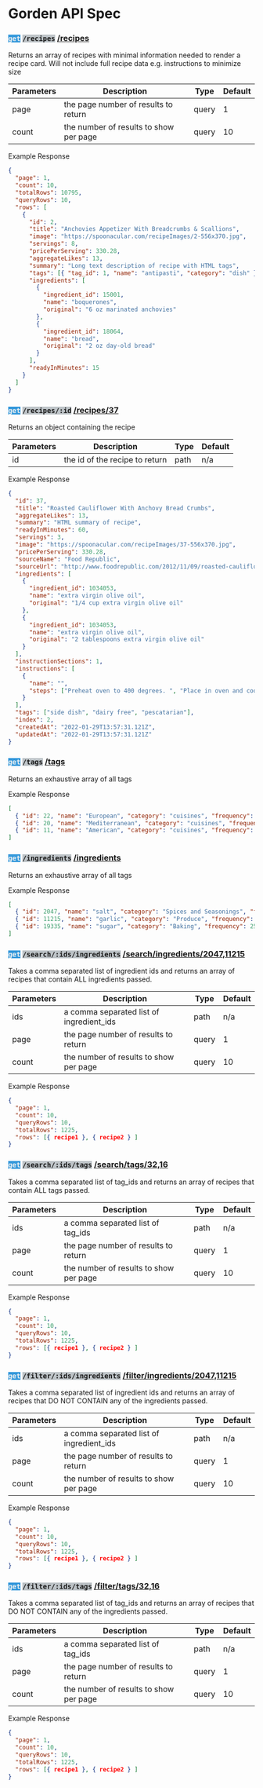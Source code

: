 # Gorden API Spec

<h3>
  <code style='background-color: #3498db; color: #ecf0f1'>get</code>
  <code style='background-color: #bdc3c7'>/recipes</code>
  <a href='recipes' target="_blank">/recipes</a>
</h3>

Returns an array of recipes with minimal information needed to render a recipe card. Will not include full recipe data e.g. instructions to minimize size

| Parameters | Description                            | Type  | Default |
| ---------- | -------------------------------------- | ----- | ------- |
| page       | the page number of results to return   | query | 1       |
| count      | the number of results to show per page | query | 10      |

Example Response

```json
{
  "page": 1,
  "count": 10,
  "totalRows": 10795,
  "queryRows": 10,
  "rows": [
    {
      "id": 2,
      "title": "Anchovies Appetizer With Breadcrumbs & Scallions",
      "image": "https://spoonacular.com/recipeImages/2-556x370.jpg",
      "servings": 8,
      "pricePerServing": 330.28,
      "aggregateLikes": 13,
      "summary": "Long text description of recipe with HTML tags",
      "tags": [{ "tag_id": 1, "name": "antipasti", "category": "dish" }],
      "ingredients": [
        {
          "ingredient_id": 15001,
          "name": "boquerones",
          "original": "6 oz marinated anchovies"
        },
        {
          "ingredient_id": 18064,
          "name": "bread",
          "original": "2 oz day-old bread"
        }
      ],
      "readyInMinutes": 15
    }
  ]
}
```

<h3>
  <code style='background-color: #3498db; color: #ecf0f1'>get</code>
  <code style='background-color: #bdc3c7'>/recipes/:id</code>
  <a href='recipes/37' target="_blank">/recipes/37</a>
</h3>

Returns an object containing the recipe

| Parameters | Description                    | Type | Default |
| ---------- | ------------------------------ | ---- | ------- |
| id         | the id of the recipe to return | path | n/a     |

Example Response

```json
{
  "id": 37,
  "title": "Roasted Cauliflower With Anchovy Bread Crumbs",
  "aggregateLikes": 13,
  "summary": "HTML summary of recipe",
  "readyInMinutes": 60,
  "servings": 3,
  "image": "https://spoonacular.com/recipeImages/37-556x370.jpg",
  "pricePerServing": 330.28,
  "sourceName": "Food Republic",
  "sourceUrl": "http://www.foodrepublic.com/2012/11/09/roasted-cauliflower-anchovy-bread-crumbs-recipe",
  "ingredients": [
    {
      "ingredient_id": 1034053,
      "name": "extra virgin olive oil",
      "original": "1/4 cup extra virgin olive oil"
    },
    {
      "ingredient_id": 1034053,
      "name": "extra virgin olive oil",
      "original": "2 tablespoons extra virgin olive oil"
    }
  ],
  "instructionSections": 1,
  "instructions": [
    {
      "name": "",
      "steps": ["Preheat oven to 400 degrees. ", "Place in oven and cook until "]
    }
  ],
  "tags": ["side dish", "dairy free", "pescatarian"],
  "index": 2,
  "createdAt": "2022-01-29T13:57:31.121Z",
  "updatedAt": "2022-01-29T13:57:31.121Z"
}
```

<h3>
  <code style='background-color: #3498db; color: #ecf0f1'>get</code>
  <code style='background-color: #bdc3c7'>/tags</code>
  <a href='tags' target="_blank">/tags</a>
</h3>

Returns an exhaustive array of all tags

Example Response

```json
[
  { "id": 22, "name": "European", "category": "cuisines", "frequency": 2448 },
  { "id": 20, "name": "Mediterranean", "category": "cuisines", "frequency": 1851 },
  { "id": 11, "name": "American", "category": "cuisines", "frequency": 1448 }
]
```

<h3>
  <code style='background-color: #3498db; color: #ecf0f1'>get</code>
  <code style='background-color: #bdc3c7'>/ingredients</code>
  <a href='ingredients' target="_blank">/ingredients</a>
</h3>

Returns an exhaustive array of all tags

Example Response

```json
[
  { "id": 2047, "name": "salt", "category": "Spices and Seasonings", "frequency": 3855 },
  { "id": 11215, "name": "garlic", "category": "Produce", "frequency": 3639 },
  { "id": 19335, "name": "sugar", "category": "Baking", "frequency": 2529 }
]
```

<h3>
  <code style='background-color: #3498db; color: #ecf0f1'>get</code>
  <code style='background-color: #bdc3c7'>/search/:ids/ingredients</code>
  <a href='search/ingredients/2047,11215' target="_blank">/search/ingredients/2047,11215</a>
</h3>

Takes a comma separated list of ingredient ids and returns an array of recipes that contain ALL ingredients passed.

| Parameters | Description                              | Type  | Default |
| ---------- | ---------------------------------------- | ----- | ------- |
| ids        | a comma separated list of ingredient_ids | path  | n/a     |
| page       | the page number of results to return     | query | 1       |
| count      | the number of results to show per page   | query | 10      |

Example Response

```json
{
  "page": 1,
  "count": 10,
  "queryRows": 10,
  "totalRows": 1225,
  "rows": [{ recipe1 }, { recipe2 } ]
}
```

<h3>
  <code style='background-color: #3498db; color: #ecf0f1'>get</code>
  <code style='background-color: #bdc3c7'>/search/:ids/tags</code>
  <a href='search/tags/32,16' target="_blank">/search/tags/32,16</a>
</h3>

Takes a comma separated list of tag_ids and returns an array of recipes that contain ALL tags passed.

| Parameters | Description                            | Type  | Default |
| ---------- | -------------------------------------- | ----- | ------- |
| ids        | a comma separated list of tag_ids      | path  | n/a     |
| page       | the page number of results to return   | query | 1       |
| count      | the number of results to show per page | query | 10      |

Example Response

```json
{
  "page": 1,
  "count": 10,
  "queryRows": 10,
  "totalRows": 1225,
  "rows": [{ recipe1 }, { recipe2 } ]
}
```

<h3>
  <code style='background-color: #3498db; color: #ecf0f1'>get</code>
  <code style='background-color: #bdc3c7'>/filter/:ids/ingredients</code>
  <a href='filter/ingredients/2047,11215' target="_blank">/filter/ingredients/2047,11215</a>
</h3>

Takes a comma separated list of ingredient ids and returns an array of recipes that DO NOT CONTAIN any of the ingredients passed.

| Parameters | Description                              | Type  | Default |
| ---------- | ---------------------------------------- | ----- | ------- |
| ids        | a comma separated list of ingredient_ids | path  | n/a     |
| page       | the page number of results to return     | query | 1       |
| count      | the number of results to show per page   | query | 10      |

Example Response

```json
{
  "page": 1,
  "count": 10,
  "queryRows": 10,
  "totalRows": 1225,
  "rows": [{ recipe1 }, { recipe2 } ]
}
```

<h3>
  <code style='background-color: #3498db; color: #ecf0f1'>get</code>
  <code style='background-color: #bdc3c7'>/filter/:ids/tags</code>
  <a href='filter/tags/32,16' target="_blank">/filter/tags/32,16</a>
</h3>

Takes a comma separated list of tag_ids and returns an array of recipes that DO NOT CONTAIN any of the ingredients passed.

| Parameters | Description                            | Type  | Default |
| ---------- | -------------------------------------- | ----- | ------- |
| ids        | a comma separated list of tag_ids      | path  | n/a     |
| page       | the page number of results to return   | query | 1       |
| count      | the number of results to show per page | query | 10      |

Example Response

```json
{
  "page": 1,
  "count": 10,
  "queryRows": 10,
  "totalRows": 1225,
  "rows": [{ recipe1 }, { recipe2 } ]
}
```
